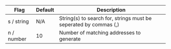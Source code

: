 Flag|Default|Description
---|---|---
s / string|N/A|String(s) to search for, strings must be seperated by commas (,)
n / number|10|Number of matching addresses to generate
